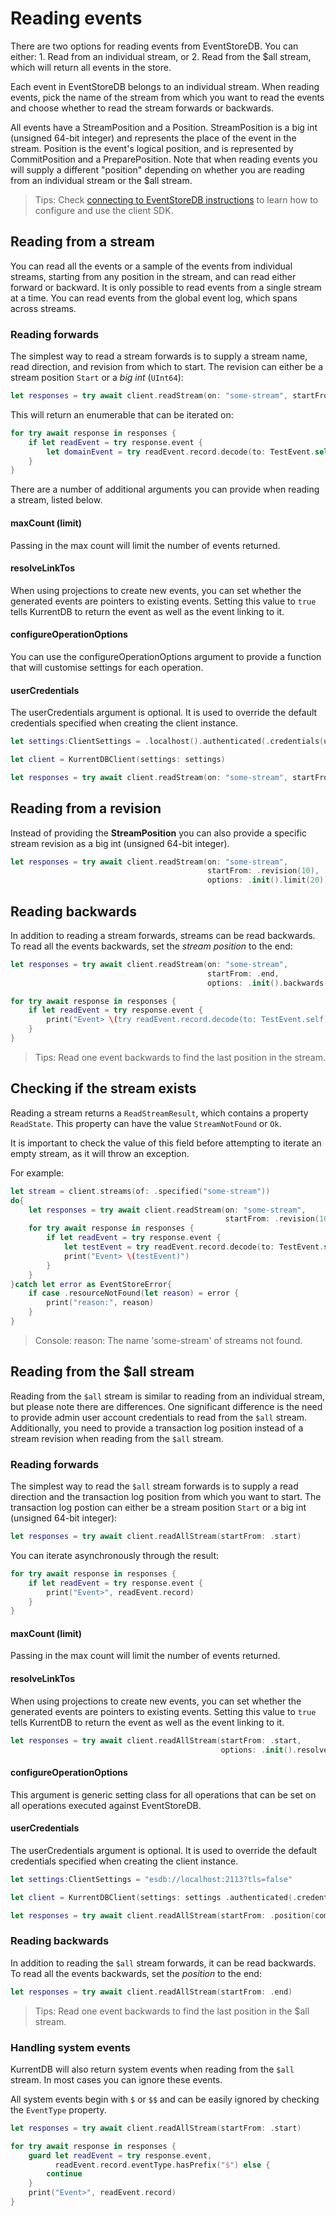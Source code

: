 # Reading events

There are two options for reading events from EventStoreDB. You can either: 1. Read from an individual stream, or 2. Read from the $all stream, which will return all events in the store.

Each event in EventStoreDB belongs to an individual stream. When reading events, pick the name of the stream from which you want to read the events and choose whether to read the stream forwards or backwards.

All events have a StreamPosition and a Position. StreamPosition is a big int (unsigned 64-bit integer) and represents the place of the event in the stream. Position is the event's logical position, and is represented by CommitPosition and a PreparePosition. Note that when reading events you will supply a different "position" depending on whether you are reading from an individual stream or the $all stream.

> Tips: 
> Check [connecting to EventStoreDB instructions](<doc:Getting-started>) to learn how to configure and use the client SDK.

## Reading from a stream
You can read all the events or a sample of the events from individual streams, starting from any position in the stream, and can read either forward or backward. It is only possible to read events from a single stream at a time. You can read events from the global event log, which spans across streams. 


### Reading forwards
The simplest way to read a stream forwards is to supply a stream name, read direction, and revision from which to start. The revision can either be a stream position `Start` or a _big int_ (`UInt64`):
```swift
let responses = try await client.readStream(on: "some-stream", startFrom: .start)
```

This will return an enumerable that can be iterated on:

```swift
for try await response in responses {
    if let readEvent = try response.event {
        let domainEvent = try readEvent.record.decode(to: TestEvent.self)
    }
}
```

There are a number of additional arguments you can provide when reading a stream, listed below.

#### maxCount (limit)
Passing in the max count will limit the number of events returned.

#### resolveLinkTos
When using projections to create new events, you can set whether the generated events are pointers to existing events. Setting this value to `true` tells KurrentDB to return the event as well as the event linking to it.

#### configureOperationOptions
You can use the configureOperationOptions argument to provide a function that will customise settings for each operation.

#### userCredentials
The userCredentials argument is optional. It is used to override the default credentials specified when creating the client instance.

```swift
let settings:ClientSettings = .localhost().authenticated(.credentials(username: "admin", password: "changeit"))

let client = KurrentDBClient(settings: settings)

let responses = try await client.readStream(on: "some-stream", startFrom: .start)
```

## Reading from a revision
Instead of providing the __StreamPosition__ you can also provide a specific stream revision as a big int (unsigned 64-bit integer).

```swift 
let responses = try await client.readStream(on: "some-stream", 
                                            startFrom: .revision(10), 
                                            options: .init().limit(20))
```


## Reading backwards
In addition to reading a stream forwards, streams can be read backwards. To read all the events backwards, set the _stream position_ to the end:

```swift
let responses = try await client.readStream(on: "some-stream", 
                                            startFrom: .end,
                                            options: .init().backwards())

for try await response in responses {
    if let readEvent = try response.event {
        print("Event> \(try readEvent.record.decode(to: TestEvent.self))")
    }
}
```

> Tips: 
> Read one event backwards to find the last position in the stream.

## Checking if the stream exists
Reading a stream returns a `ReadStreamResult`, which contains a property `ReadState`. This property can have the value `StreamNotFound` or `Ok`.

It is important to check the value of this field before attempting to iterate an empty stream, as it will throw an exception.

For example:
```swift
let stream = client.streams(of: .specified("some-stream"))
do{
    let responses = try await client.readStream(on: "some-stream", 
                                                startFrom: .revision(10))
    for try await response in responses {
        if let readEvent = try response.event {
            let testEvent = try readEvent.record.decode(to: TestEvent.self)
            print("Event> \(testEvent)")
        }
    }
}catch let error as EventStoreError{
    if case .resourceNotFound(let reason) = error {
        print("reason:", reason)
    }
}
```

> Console:
> reason: The name 'some-stream' of streams not found.

## Reading from the $all stream

Reading from the `$all` stream is similar to reading from an individual stream, but please note there are differences. One significant difference is the need to provide admin user account credentials to read from the `$all` stream. Additionally, you need to provide a transaction log position instead of a stream revision when reading from the `$all` stream.


### Reading forwards
The simplest way to read the `$all` stream forwards is to supply a read direction and the transaction log position from which you want to start. The transaction log postion can either be a stream position `Start` or a big int (unsigned 64-bit integer):

```swift
let responses = try await client.readAllStream(startFrom: .start)
```

You can iterate asynchronously through the result:
```swift
for try await response in responses {
    if let readEvent = try response.event {
        print("Event>", readEvent.record)
    }
}
```


#### maxCount (limit)
Passing in the max count will limit the number of events returned.

#### resolveLinkTos
When using projections to create new events, you can set whether the generated events are pointers to existing events. Setting this value to `true` tells KurrentDB to return the event as well as the event linking to it.

```swift
let responses = try await client.readAllStream(startFrom: .start, 
                                               options: .init().resolveLinks())
```


#### configureOperationOptions
This argument is generic setting class for all operations that can be set on all operations executed against EventStoreDB.


#### userCredentials
The userCredentials argument is optional. It is used to override the default credentials specified when creating the client instance.

```swift
let settings:ClientSettings = "esdb://localhost:2113?tls=false"

let client = KurrentDBClient(settings: settings .authenticated(.credentials(username: "admin", password: "changeit")))

let responses = try await client.readAllStream(startFrom: .position(commit: 1110, prepare: 1110))
```

### Reading backwards
In addition to reading the `$all` stream forwards, it can be read backwards. To read all the events backwards, set the _position_ to the end:

```swift
let responses = try await client.readAllStream(startFrom: .end)
```

> Tips:
Read one event backwards to find the last position in the $all stream.

### Handling system events
KurrentDB will also return system events when reading from the `$all` stream. In most cases you can ignore these events.

All system events begin with `$` or `$$` and can be easily ignored by checking the `EventType` property.

```swift
let responses = try await client.readAllStream(startFrom: .start)

for try await response in responses {
    guard let readEvent = try response.event,
          readEvent.record.eventType.hasPrefix("$") else {
        continue
    }
    print("Event>", readEvent.record)
}
```
